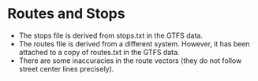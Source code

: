 # Routes and Stops

- The stops file is derived from stops.txt in the GTFS data.
- The routes file is derived from a different system. However, it has been attached to a copy of routes.txt in the GTFS data.
- There are some inaccuracies in the route vectors (they do not follow street center lines precisely).

